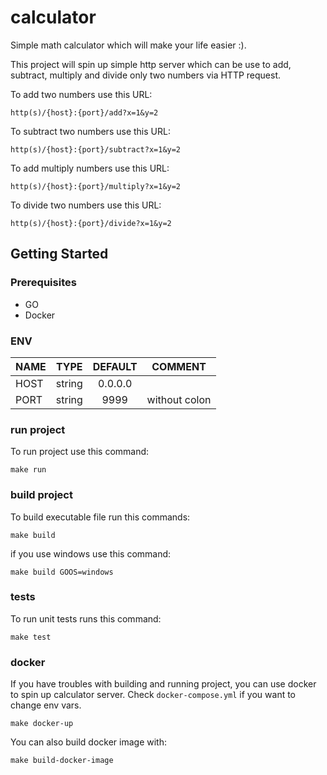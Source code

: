 # calculator

Simple math calculator which will make your life easier :). 

This project will spin up simple http server which can be use to  add, subtract, multiply and divide only two numbers via HTTP request.


To add two numbers use this URL:
```
http(s)/{host}:{port}/add?x=1&y=2
```

To subtract two numbers use this URL:
```
http(s)/{host}:{port}/subtract?x=1&y=2
```

To add multiply numbers use this URL:

```
http(s)/{host}:{port}/multiply?x=1&y=2
```

To divide two numbers use this URL:

```
http(s)/{host}:{port}/divide?x=1&y=2
```

## Getting Started


### Prerequisites
 - GO
 - Docker

### ENV

| NAME | TYPE | DEFAULT |COMMENT|
|:-----|:--------:|:--------:|:--------:| 
| HOST   | string | 0.0.0.0 ||
| PORT   | string | 9999|without colon|

### run project
To run project use this command:
```
make run
```

### build project
To build executable file run this commands:
```
make build
```
if you use windows use this command:
```
make build GOOS=windows
```

### tests
To run unit tests runs this command:
```
make test
```

### docker
If you have troubles with building and running project, you can use docker to spin up calculator server. Check `docker-compose.yml` if you want to change env vars.


```
make docker-up
```

You can also build docker image with:
```
make build-docker-image
```